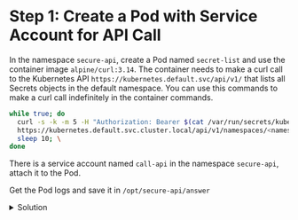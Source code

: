 # Step 1: Create a Pod with Service Account for API Call

In the namespace `secure-api`, create a Pod named `secret-list` and use the container image `alpine/curl:3.14`. The container needs to make a curl call to the Kubernetes API `https://kubernetes.default.svc/api/v1/` that lists all Secrets objects in the default namespace. You can use this commands to make a curl call indefinitely in the container commands.
```bash
while true; do 
  curl -s -k -m 5 -H "Authorization: Bearer $(cat /var/run/secrets/kubernetes.io/serviceaccount/token)" \
  https://kubernetes.default.svc.cluster.local/api/v1/namespaces/<namespace name>/<object name>; \
  sleep 10; \
done
```

There is a service account named `call-api` in the namespace `secure-api`, attach it to the Pod.

Get the Pod logs and save it in `/opt/secure-api/answer`


<details>
  <summary>Solution</summary>

* Create the Pod manifest:
```yaml
apiVersion: v1
kind: Pod
metadata:
  name: secret-list
  namespace: secure-api
spec:
  serviceAccountName: call-api
  containers:
  - name: curl
    image: alpine/curl:3.14
    command: ['sh', '-c', 'while true; do curl -s -k -m 5 -H "Authorization: Bearer $(cat /var/run/secrets/kubernetes.io/serviceaccount/token)" https://kubernetes.default.svc.cluster.local/api/v1/namespaces/default/secrets; sleep 10; done']
```

* Apply the Pod manifest: `kubectl apply -f secret-list.yaml`

* Inspect the container logs after the Pod has started: `kubectl logs -f secret-list -n secure-api`

* Save the container logs: `kubectl logs secret-list -n secure-api > /opt/secure-api/answer`

</details>
